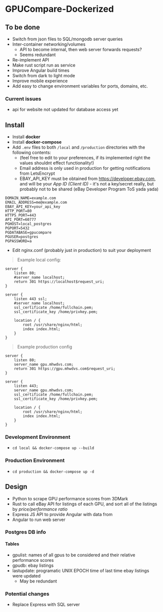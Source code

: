 # GPUCompare-Dockerized

## To be done

- Switch from json files to SQL/mongodb server queries
- Inter-container networking/volumes
	- API to become internal, then web server forwards requests?
	- Seems redundant
- Re-implement API
- Make rust script run as service
- Improve Angular build times
- Switch from dark to light mode
- Improve mobile experience
- Add easy to change environment variables for ports, domains, etc.

### Current issues

- api for website not updated for database access yet

## Install

- Install **docker**
- Install **docker-compose**
- Add `.env` files to both `/local` and `/production` directories with the following contents:
	- (feel free to edit to your preferences, if its implemented right the values shouldnt effect functionality!)
	- Email address is only used in production for getting notifications from LetsEncrypt
	- EBAY_API_KEY must be obtained from https://developer.ebay.com, and will be your *App ID (Client ID)* - it's not a key/secret really, but probably not to be shared (eBay Developer Program ToS yada yada) 
```
DOMAIN_NAME=example.com
EMAIL_ADDRESS=me@example.com
EBAY_API_KEY=your_api_key
HTTP_PORT=80
HTTPS_PORT=443
API_PORT=60777
PGHOST=local_postgres
PGPORT=5432
PGDATABASE=gpucompare
PGUSER=postgres
PGPASSWORD=a
```
- Edit nginx.conf (probably just in production) to suit your deployment

> Example local config:

```
server {
    listen 80;
    #server_name localhost;
    return 301 https://localhost$request_uri;
}

server {
    listen 443 ssl;
    #server_name localhost;
    ssl_certificate /home/fullchain.pem;
    ssl_certificate_key /home/privkey.pem;

    location / {
        root /usr/share/nginx/html;
        index index.html;
    }
}
```

> Example production config

```
server {
    listen 80;
    server_name gpu.mhwdvs.com;
    return 301 https://gpu.mhwdvs.com$request_uri;
}

server {
    listen 443;
    server_name gpu.mhwdvs.com;
    ssl_certificate /home/fullchain.pem;
    ssl_certificate_key /home/privkey.pem;

    location / {
        root /usr/share/nginx/html;
        index index.html;
    }
}
```

### Development Environment
- `cd local && docker-compose up --build`

### Production Environment
- `cd production && docker-compose up -d`

## Design

- Python to scrape GPU performance scores from 3DMark
- Rust to call eBay API for listings of each GPU, and sort all of the listings by *price/performance ratio*
- Express JS API to provide Angular with data from 
- Angular to run web server

### Postgres DB info

#### Tables

- gpulist: names of all gpus to be considered and their relative performance scores
- gpudb: ebay listings
- lastupdate: programatic UNIX EPOCH time of last time ebay listings were updated
    - May be redundant

### Potential changes

- Replace Express with SQL server

